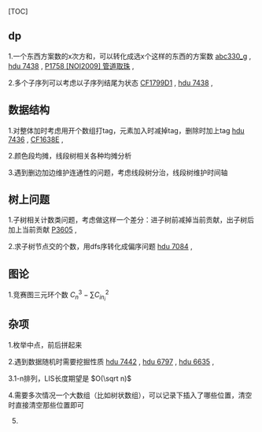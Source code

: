 [TOC]

## dp

1.一个东西方案数的x次方和，可以转化成选x个这样的东西的方案数 [abc330_g](https://www.luogu.com.cn/problem/AT_abc330_g) , [hdu 7438](https://acm.hdu.edu.cn/showproblem.php?pid=7438) , [P1758 [NOI2009] 管道取珠](https://www.luogu.com.cn/problem/P1758) , 

2.多个子序列可以考虑以子序列结尾为状态 [CF1799D1](https://www.luogu.com.cn/problem/CF1799D1) , [hdu 7438](https://acm.hdu.edu.cn/showproblem.php?pid=7438) ,



## 数据结构

1.对整体加时考虑用开个数组打tag，元素加入时减掉tag，删除时加上tag [hdu 7436](https://acm.hdu.edu.cn/showproblem.php?pid=7436) , [CF1638E](https://www.luogu.com.cn/problem/CF1638E) , 

2.颜色段均摊，线段树相关各种均摊分析

3.遇到删边加边维护连通性的问题，考虑线段树分治，线段树维护时间轴



## 树上问题

1.子树相关计数类问题，考虑做这样一个差分：进子树前减掉当前贡献，出子树后加上当前贡献 [P3605](https://www.luogu.com.cn/problem/P3605) , 

2.求子树节点交的个数，用dfs序转化成偏序问题 [hdu 7084](https://acm.hdu.edu.cn/showproblem.php?pid=7084) , 



## 图论

1.竞赛图三元环个数 $C^{3}_{n}-\sum C^{2}_{in_i}$



## 杂项

1.枚举中点，前后拼起来

2.遇到数据随机时需要挖掘性质 [hdu 7442](https://acm.hdu.edu.cn/showproblem.php?pid=7442) , [hdu 6797](https://acm.hdu.edu.cn/showproblem.php?pid=6797) , [hdu 6635](https://acm.hdu.edu.cn/showproblem.php?pid=6635) , 

3.1-n排列，LIS长度期望是 $O(\sqrt n)$

4.需要多次情况一个大数组（比如树状数组），可以记录下插入了哪些位置，清空时直接清空那些位置即可

5.


